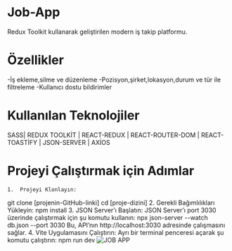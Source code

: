 # Job-App
Redux Toolkit kullanarak geliştirilen modern iş takip platformu.
# Özellikler
-İş ekleme,silme ve düzenleme
-Pozisyon,şirket,lokasyon,durum ve tür ile filtreleme
-Kullanıcı dostu bildirimler
# Kullanılan Teknolojiler
SASS| REDUX TOOLKİT | REACT-REDUX | REACT-ROUTER-DOM | REACT-TOASTİFY | JSON-SERVER | AXİOS

# Projeyi Çalıştırmak için Adımlar
	1.	Projeyi Klonlayın:
git clone [projenin-GitHub-linki]
cd [proje-dizini]
2.	Gerekli Bağımlılıkları Yükleyin:
npm install
3.	JSON Server’ı Başlatın:
JSON Server’ı port 3030 üzerinde çalıştırmak için şu komutu kullanın:
npx json-server --watch db.json --port 3030
Bu, API’nın http://localhost:3030 adresinde çalışmasını sağlar.
4.	Vite Uygulamasını Çalıştırın:
Ayrı bir terminal penceresi açarak şu komutu çalıştırın:
npm run dev
![JOB APP](https://github.com/user-attachments/assets/8d93281a-5873-47e3-a04e-de2b583773ee)
